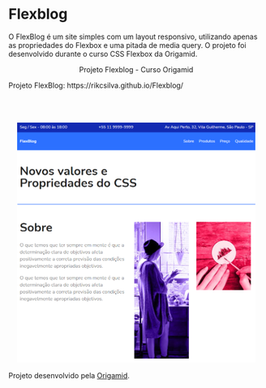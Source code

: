 # Flexblog
O FlexBlog é um site simples com um layout responsivo, utilizando apenas as propriedades do Flexbox e uma pitada de media query. O projeto foi desenvolvido durante o curso CSS Flexbox da Origamid.

<p align="center">Projeto Flexblog - Curso Origamid</p>
Projeto FlexBlog: https://rikcsilva.github.io/Flexblog/
<br>
<br>
<br>
<br>
<p align="center">
	<img width="470" src="/Flexblog_img.png">
</p>

Projeto desenvolvido pela [Origamid](https://www.origamid.com/).
